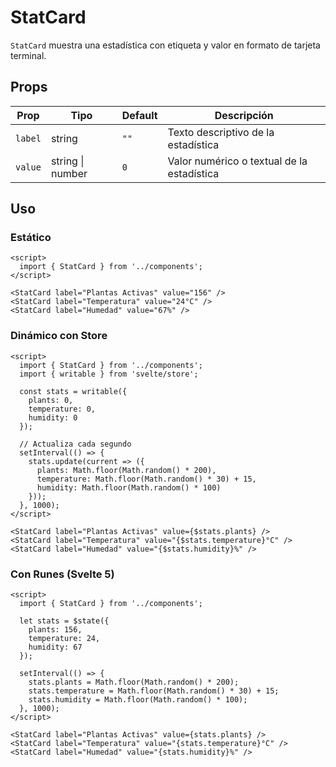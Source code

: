 # StatCard

`StatCard` muestra una estadística con etiqueta y valor en formato de tarjeta terminal.

## Props

| Prop | Tipo | Default | Descripción |
|------|------|---------|-------------|
| `label` | string | `""` | Texto descriptivo de la estadística |
| `value` | string \| number | `0` | Valor numérico o textual de la estadística |

## Uso

### Estático
```svelte
<script>
  import { StatCard } from '../components';
</script>

<StatCard label="Plantas Activas" value="156" />
<StatCard label="Temperatura" value="24°C" />
<StatCard label="Humedad" value="67%" />
```

### Dinámico con Store
```svelte
<script>
  import { StatCard } from '../components';
  import { writable } from 'svelte/store';

  const stats = writable({
    plants: 0,
    temperature: 0,
    humidity: 0
  });

  // Actualiza cada segundo
  setInterval(() => {
    stats.update(current => ({
      plants: Math.floor(Math.random() * 200),
      temperature: Math.floor(Math.random() * 30) + 15,
      humidity: Math.floor(Math.random() * 100)
    }));
  }, 1000);
</script>

<StatCard label="Plantas Activas" value={$stats.plants} />
<StatCard label="Temperatura" value="{$stats.temperature}°C" />
<StatCard label="Humedad" value="{$stats.humidity}%" />
```

### Con Runes (Svelte 5)
```svelte
<script>
  import { StatCard } from '../components';

  let stats = $state({
    plants: 156,
    temperature: 24,
    humidity: 67
  });

  setInterval(() => {
    stats.plants = Math.floor(Math.random() * 200);
    stats.temperature = Math.floor(Math.random() * 30) + 15;
    stats.humidity = Math.floor(Math.random() * 100);
  }, 1000);
</script>

<StatCard label="Plantas Activas" value={stats.plants} />
<StatCard label="Temperatura" value="{stats.temperature}°C" />
<StatCard label="Humedad" value="{stats.humidity}%" />
```

